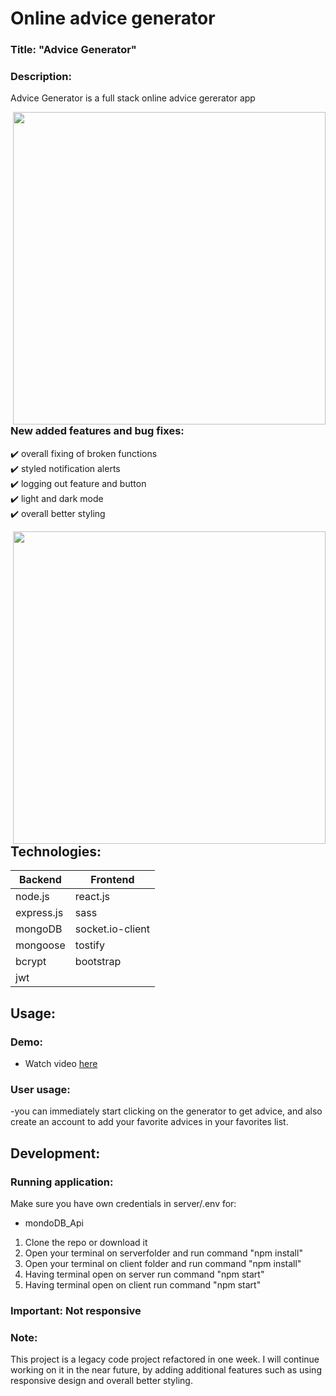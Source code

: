 # Online advice generator

### Title: "Advice Generator" 

### Description:
Advice Generator is a full stack online advice gererator app </br>

<img src="https://github.com/Vreij-Lal/Advice-Generator/blob/main/homepage.png" width = '500' align = "right"/><br>


### New added features and bug fixes:
:heavy_check_mark: overall fixing of broken functions </br>
:heavy_check_mark: styled notification alerts </br>
:heavy_check_mark: logging out feature and button</br>
:heavy_check_mark: light and dark mode</br>
:heavy_check_mark: overall better styling</br>

<img src="https://github.com/Vreij-Lal/Advice-Generator/blob/main/homepage%20light%20mode.png" width = '500' align = "right"/><br>


## Technologies: 
|Backend | Frontend |
| --- | --- |
| node.js | react.js |
| express.js |sass|
| mongoDB | socket.io-client| 
|mongoose| tostify|
|bcrypt|bootstrap|
|jwt||



## Usage: 

### Demo:
- Watch video [here](https://www.youtube.com/watch?v=HH8ess0OGc8)

### User usage:
-you can immediately start clicking on the generator to get advice, and also create an account to add your favorite advices in your favorites list.

## Development:

### Running application:
Make sure you have own credentials in server/.env for:

- mondoDB_Api 

1. Clone the repo or download it
2. Open your terminal on serverfolder and run command "npm install"
3. Open your terminal on client folder and run command "npm install"
4. Having terminal open on server run command "npm start"
5. Having terminal open on client run command "npm start"

### Important: Not responsive

### Note: 
This project is a legacy code project refactored in one week. I will continue working on it in the near future, by adding additional features such as using responsive design and overall better styling.
